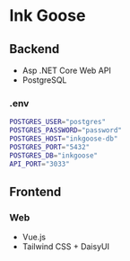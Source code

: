 # Ink Goose

## Backend

- Asp .NET Core Web API
- PostgreSQL

### .env

```bash
POSTGRES_USER="postgres"
POSTGRES_PASSWORD="password"
POSTGRES_HOST="inkgoose-db"
POSTGRES_PORT="5432"
POSTGRES_DB="inkgoose"
API_PORT="3033"
```

## Frontend

### Web

- Vue.js
- Tailwind CSS + DaisyUI
